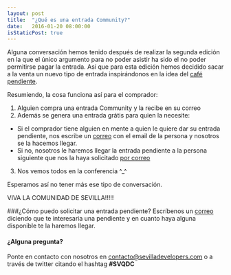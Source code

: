 ```yaml
---
layout: post
title:  "¿Qué es una entrada Community?"
date:   2016-01-20 08:00:00
isStaticPost: true
---
```


Alguna conversación hemos tenido después de realizar la segunda edición en la que el único argumento para no poder asistir ha sido el no poder permitirse pagar la entrada.
Así que para esta edición hemos decidido sacar a la venta un nuevo tipo de entrada inspirándonos en la idea del [café pendiente](https://es.wikipedia.org/wiki/Caf%C3%A9_pendiente).

Resumiendo, la cosa funciona así para el comprador:

1. Alguien compra una entrada Community y la recibe en su correo
1. Además se genera una entrada grátis para quien la necesite:
  * Si el comprador tiene alguien en mente a quien le quiere dar su entrada pendiente, nos escribe un [correo](mailto:contacto@sevilladevelopers.com) con el email de la persona y nosotros se la hacemos llegar.
  * Si no, nosotros le haremos llegar la entrada pendiente a la persona siguiente que nos la haya solicitado [por correo](mailto:contacto@sevilladevelopers.com)
3. Nos vemos todos en la conferencia ^_^

Esperamos así no tener más ese tipo de conversación.

VIVA LA COMUNIDAD DE SEVILLA!!!!!

###¿Cómo puedo solicitar una entrada pendiente?
Escríbenos un [correo](mailto:contacto@sevilladevelopers.com) diciendo que te interesaria una pendiente y en cuanto haya alguna disponible te la haremos llegar.

#### ¿Alguna pregunta? 
Ponte en contacto con nosotros en [contacto@sevilladevelopers.com](mailto:contacto@sevilladevelopers.com) o a través de twitter citando el hashtag <b>#SVQDC</b>